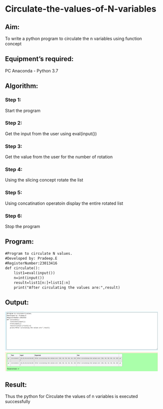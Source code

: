 # Circulate-the-values-of-N-variables
## Aim:
To write a python program to circulate the n variables using function concept
## Equipment’s required:
PC
Anaconda - Python 3.7
## Algorithm: 
### Step 1: 
Start the program
### Step 2: 
Get the input from the user using eval(input())
### Step 3: 
Get the value from the user for the number of rotation
### Step 4: 
Using the slicing concept rotate the list

### Step 5: 
Using concatination operatoin display the entire rotated list
### Step 6: 
Stop the program
## Program:
```
#Program to circulate N values.
#Developed by: Pradeep.E
#RegisterNumber:23013416
def circulate():
    list1=eval(input())
    n=int(input())
    result=list1[n:]+list1[:n]
    print("After circulating the values are:",result)

```
## Output:
!["Output"](/swapcirculate.png)

## Result:
Thus the python for Circulate the values of n variables is executed successfully
